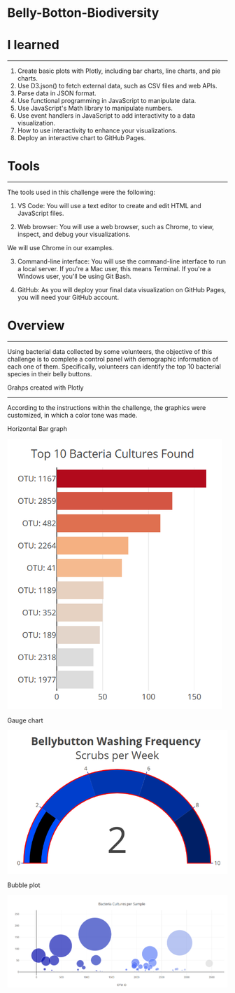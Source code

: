 # Belly-Botton-Biodiversity


# I learned
_____________________________________________________________________________________________________________________________________________________________

1. Create basic plots with Plotly, including bar charts, line charts, and pie charts.
2. Use D3.json() to fetch external data, such as CSV files and web APIs.
3. Parse data in JSON format.
4. Use functional programming in JavaScript to manipulate data.
5. Use JavaScript's Math library to manipulate numbers.
6. Use event handlers in JavaScript to add interactivity to a data visualization.
7. How to use interactivity to enhance your visualizations.
8. Deploy an interactive chart to GitHub Pages.



# Tools
_____________________________________________________________________________________________________________________________________________________________

The tools used in this challenge were the following:

1. VS Code: You will use a text editor to create and edit HTML and JavaScript files.

2. Web browser: You will use a web browser, such as Chrome, to view, inspect, and debug your visualizations. 

We will use Chrome in our examples.

3. Command-line interface: You will use the command-line interface to run a local server. If you're a Mac user, this means Terminal. If you're a Windows user, you'll be using Git Bash.

4. GitHub: As you will deploy your final data visualization on GitHub Pages, you will need your GitHub account.


# Overview
_____________________________________________________________________________________________________________________________________________________________

Using bacterial data collected by some volunteers, the objective of this challenge is to complete a control panel with demographic information of each one of them. Specifically, volunteers can identify the top 10 bacterial species in their belly buttons.



Grahps created with Plotly
_____________________________________________________________________________________________________________________________________________________________

According to the instructions within the challenge, the graphics were customized, in which a color tone was made.

Horizontal Bar graph

![image](https://github.com/RodrigoCR25/Belly-Botton-Biodiversity/blob/main/Horizontal%20Bar.png)

Gauge chart

![image](https://github.com/RodrigoCR25/Belly-Botton-Biodiversity/blob/main/Gauge%20chart.png)

Bubble plot

![image](https://github.com/RodrigoCR25/Belly-Botton-Biodiversity/blob/main/Bubble%20plot.png)

